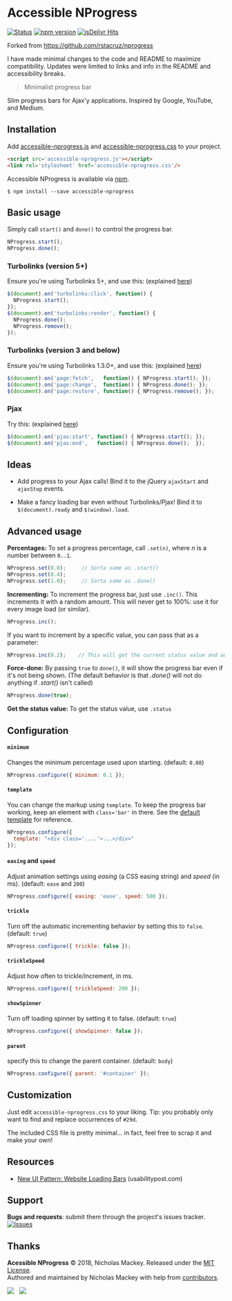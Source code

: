 Accessible NProgress
=========

[![Status](https://api.travis-ci.org/nmackey/accessible-nprogress.svg?branch=master)](http://travis-ci.org/nmackey/accessible-nprogress)
[![npm version](https://img.shields.io/npm/v/accessible-nprogress.png)](https://npmjs.org/package/accessible-nprogress "View this project on npm")
[![jsDelivr Hits](https://data.jsdelivr.com/v1/package/npm/accessible-nprogress/badge?style=rounded)](https://www.jsdelivr.com/package/npm/accessible-nprogress)

Forked from https://github.com/rstacruz/nprogress

I have made minimal changes to the code and README to maximize compatibility.  Updates were limited to links and info in the README and accessibility breaks.

> Minimalist progress bar

Slim progress bars for Ajax'y applications. Inspired by Google, YouTube, and
Medium.

Installation
------------

Add [accessible-nprogress.js] and [accessible-nprogress.css] to your project.

```html
<script src='accessible-nprogress.js'></script>
<link rel='stylesheet' href='accessible-nprogress.css'/>
```

Accessible NProgress is available via [npm].

    $ npm install --save accessible-nprogress

[npm]: https://www.npmjs.org/package/accessible-nprogress

Basic usage
-----------

Simply call `start()` and `done()` to control the progress bar.

~~~ js
NProgress.start();
NProgress.done();
~~~

### Turbolinks (version 5+)
Ensure you're using Turbolinks 5+, and use
this: (explained [here](https://github.com/rstacruz/nprogress/issues/8#issuecomment-239107109))

~~~ js
$(document).on('turbolinks:click', function() {
  NProgress.start();
});
$(document).on('turbolinks:render', function() {
  NProgress.done();
  NProgress.remove();
});
~~~

### Turbolinks (version 3 and below)
Ensure you're using Turbolinks 1.3.0+, and use
this: (explained [here](https://github.com/rstacruz/nprogress/issues/8#issuecomment-23010560))

~~~ js
$(document).on('page:fetch',   function() { NProgress.start(); });
$(document).on('page:change',  function() { NProgress.done(); });
$(document).on('page:restore', function() { NProgress.remove(); });
~~~

### Pjax
Try this: (explained [here](https://github.com/rstacruz/nprogress/issues/22#issuecomment-36540472))

~~~ js
$(document).on('pjax:start', function() { NProgress.start(); });
$(document).on('pjax:end',   function() { NProgress.done();  });
~~~

Ideas
-----

 * Add progress to your Ajax calls! Bind it to the jQuery `ajaxStart` and
 `ajaxStop` events.

 * Make a fancy loading bar even without Turbolinks/Pjax! Bind it to
 `$(document).ready` and `$(window).load`.

Advanced usage
--------------

__Percentages:__ To set a progress percentage, call `.set(n)`, where *n* is a
number between `0..1`.

~~~ js
NProgress.set(0.0);     // Sorta same as .start()
NProgress.set(0.4);
NProgress.set(1.0);     // Sorta same as .done()
~~~

__Incrementing:__ To increment the progress bar, just use `.inc()`. This
increments it with a random amount. This will never get to 100%: use it for
every image load (or similar).

~~~ js
NProgress.inc();
~~~

If you want to increment by a specific value, you can pass that as a parameter:

~~~ js
NProgress.inc(0.2);    // This will get the current status value and adds 0.2 until status is 0.994
~~~

__Force-done:__ By passing `true` to `done()`, it will show the progress bar
even if it's not being shown. (The default behavior is that *.done()* will not
    do anything if *.start()* isn't called)

~~~ js
NProgress.done(true);
~~~

__Get the status value:__ To get the status value, use `.status`

Configuration
-------------

#### `minimum`
Changes the minimum percentage used upon starting. (default: `0.08`)

~~~ js
NProgress.configure({ minimum: 0.1 });
~~~

#### `template`
You can change the markup using `template`. To keep the progress
bar working, keep an element with `class='bar'` in there. See the [default template]
for reference.

~~~ js
NProgress.configure({
  template: "<div class='....'>...</div>"
});
~~~

#### `easing` and `speed`
Adjust animation settings using *easing* (a CSS easing string)
and *speed* (in ms). (default: `ease` and `200`)

~~~ js
NProgress.configure({ easing: 'ease', speed: 500 });
~~~

#### `trickle`
Turn off the automatic incrementing behavior by setting this to `false`. (default: `true`)

~~~ js
NProgress.configure({ trickle: false });
~~~

#### `trickleSpeed`
Adjust how often to trickle/increment, in ms.

~~~ js
NProgress.configure({ trickleSpeed: 200 });
~~~

#### `showSpinner`
Turn off loading spinner by setting it to false. (default: `true`)

~~~ js
NProgress.configure({ showSpinner: false });
~~~

#### `parent`
specify this to change the parent container. (default: `body`)

~~~ js
NProgress.configure({ parent: '#container' });
~~~

Customization
-------------

Just edit `accessible-nprogress.css` to your liking. Tip: you probably only want to find
and replace occurrences of `#29d`.

The included CSS file is pretty minimal... in fact, feel free to scrap it and
make your own!

Resources
---------

 * [New UI Pattern: Website Loading Bars](http://www.usabilitypost.com/2013/08/19/new-ui-pattern-website-loading-bars/) (usabilitypost.com)

Support
-------

__Bugs and requests__: submit them through the project's issues tracker.<br>
[![Issues](http://img.shields.io/github/issues/nmackey/accessible-nprogress.svg)]( https://github.com/nmackey/accessible-nprogress/issues )

[default template]: https://github.com/nmackey/nprogress/blob/master/accessible-nprogress.js#L30
[Turbolinks]: https://github.com/rails/turbolinks
[accessible-nprogress.js]: https://github.com/nmackey/accessible-nprogress/blob/master/accessible-nprogress.js
[accessible-nprogress.css]: https://github.com/nmackey/accessible-nprogress/blob/master/accessible-nprogress.css

Thanks
------

**Acessible NProgress** © 2018, Nicholas Mackey. Released under the [MIT License].<br>
Authored and maintained by Nicholas Mackey with help from [contributors].

[MIT License]: https://mit-license.org/
[contributors]: https://github.com/nmackey/accessible-nprogress/contributors

[![](https://img.shields.io/github/followers/nmackey.svg?style=social&label=@nmackey)](https://github.com/nmackey) &nbsp;
[![](https://img.shields.io/twitter/follow/nicholas_mackey.svg?style=social&label=@nmackey)](https://twitter.com/nicholas_mackey)
